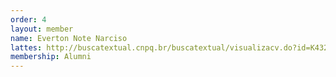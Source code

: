 ```yaml
---
order: 4
layout: member
name: Everton Note Narciso
lattes: http://buscatextual.cnpq.br/buscatextual/visualizacv.do?id=K4328653T7
membership: Alumni
---
```

